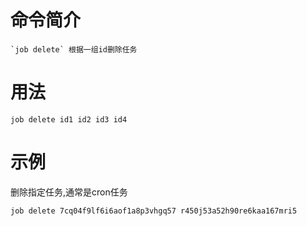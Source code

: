 # 命令简介 

    `job delete` 根据一组id删除任务

用法
=======

```
job delete id1 id2 id3 id4
```

示例
============

删除指定任务,通常是cron任务

```
job delete 7cq04f9lf6i6aof1a8p3vhgq57 r450j53a52h90re6kaa167mri5
```

